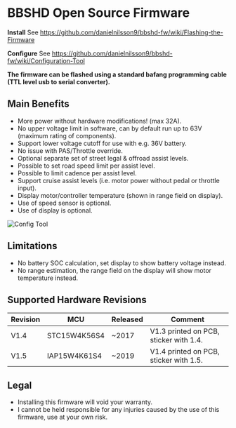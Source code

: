 # BBSHD Open Source Firmware

**Install**
See https://github.com/danielnilsson9/bbshd-fw/wiki/Flashing-the-Firmware

**Configure**
See https://github.com/danielnilsson9/bbshd-fw/wiki/Configuration-Tool

**The firmware can be flashed using a standard bafang programming cable (TTL level usb to serial converter).**

## Main Benefits
* More power without hardware modifications! (max 32A).
* No upper voltage limit in software, can by default run up to 63V (maximum rating of components).
* Support lower voltage cutoff for use with e.g. 36V battery.
* No issue with PAS/Throttle override.
* Optional separate set of street legal & offroad assist levels.
* Possible to set road speed limit per assist level.
* Possible to limit cadence per assist level.
* Support cruise assist levels (i.e. motor power without pedal or throttle input).
* Display motor/controller temperature (shown in range field on display).
* Use of speed sensor is optional.
* Use of display is optional.

![Config Tool](https://raw.githubusercontent.com/wiki/danielnilsson9/bbshd-fw/img/config_tool/config_tool3.png)

## Limitations
* No battery SOC calculation, set display to show battery voltage instead.
* No range estimation, the range field on the display will show motor temperature instead.

## Supported Hardware Revisions

Revision | MCU          | Released    | Comment
-------- | ------------ | ----------- | --------------------
V1.4     | STC15W4K56S4 | ~2017       | V1.3 printed on PCB, sticker with 1.4.
V1.5     | IAP15W4K61S4 | ~2019       | V1.4 printed on PCB, sticker with 1.5.

## Legal
* Installing this firmware will void your warranty.
* I cannot be held responsible for any injuries caused by the use of this firmware, use at your own risk.
